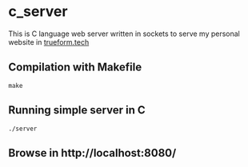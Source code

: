 # c_server

This is C language web server written in sockets to serve my personal website in [trueform.tech](http://trueform.tech/)

## Compilation with Makefile
```make```

## Running simple server in C
```./server```

## Browse in http://localhost:8080/
